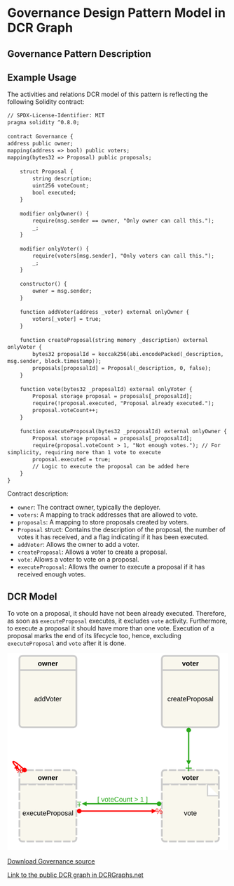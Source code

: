 # Governance Design Pattern Model in DCR Graph

## Governance Pattern Description

## Example Usage

The activities and relations DCR model of this pattern is reflecting the following Solidity contract:

    // SPDX-License-Identifier: MIT
    pragma solidity ^0.8.0;

    contract Governance {
    address public owner;
    mapping(address => bool) public voters;
    mapping(bytes32 => Proposal) public proposals;

        struct Proposal {
            string description;
            uint256 voteCount;
            bool executed;
        }

        modifier onlyOwner() {
            require(msg.sender == owner, "Only owner can call this.");
            _;
        }

        modifier onlyVoter() {
            require(voters[msg.sender], "Only voters can call this.");
            _;
        }

        constructor() {
            owner = msg.sender;
        }

        function addVoter(address _voter) external onlyOwner {
            voters[_voter] = true;
        }

        function createProposal(string memory _description) external onlyVoter {
            bytes32 proposalId = keccak256(abi.encodePacked(_description, msg.sender, block.timestamp));
            proposals[proposalId] = Proposal(_description, 0, false);
        }

        function vote(bytes32 _proposalId) external onlyVoter {
            Proposal storage proposal = proposals[_proposalId];
            require(!proposal.executed, "Proposal already executed.");
            proposal.voteCount++;
        }

        function executeProposal(bytes32 _proposalId) external onlyOwner {
            Proposal storage proposal = proposals[_proposalId];
            require(proposal.voteCount > 1, "Not enough votes."); // For simplicity, requiring more than 1 vote to execute
            proposal.executed = true;
            // Logic to execute the proposal can be added here
        }
    }

Contract description:

- `owner`: The contract owner, typically the deployer.
- `voters`: A mapping to track addresses that are allowed to vote.
- `proposals`: A mapping to store proposals created by voters.
- `Proposal` struct: Contains the description of the proposal, the number of votes it has received, and a flag indicating if it has been executed.
- `addVoter`: Allows the owner to add a voter.
- `createProposal`: Allows a voter to create a proposal.
- `vote`: Allows a voter to vote on a proposal.
- `executeProposal`: Allows the owner to execute a proposal if it has received enough votes.

## DCR Model

To vote on a proposal, it should have not been already executed. Therefore, as soon as `executeProposal` executes, it excludes `vote` activity. Furthermore, to execute a proposal it should have more than one vote. Execution of a proposal marks the end of its lifecycle too, hence, excluding `executeProposal` and `vote` after it is done.

![Governance](/svg/governance.svg)

[Download Governance source](/src/governance.xml)

[Link to the public DCR graph in DCRGraphs.net](https://dcrgraphs.net/tool/main/Graph?id=341dab9d-3bec-4164-80f1-4ee6543863f4)
